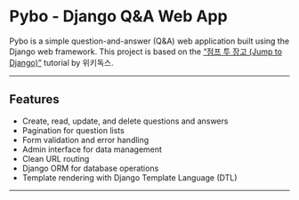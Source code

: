 # Pybo - Django Q&A Web App

Pybo is a simple question-and-answer (Q&A) web application built using the Django web framework. This project is based on the [“점프 투 장고 (Jump to Django)”](https://wikidocs.net/book/4223) tutorial by 위키독스.

---  

## Features

- Create, read, update, and delete questions and answers
- Pagination for question lists
- Form validation and error handling
- Admin interface for data management
- Clean URL routing
- Django ORM for database operations
- Template rendering with Django Template Language (DTL)

---  
